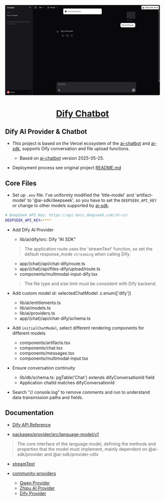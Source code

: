 <a href="https://www.aibangxuanxing.com/">
  <img alt="Next.js 14 and App Router-ready AI chatbot." src="public/images/dify-ai-provider.jpg">
  <h1 align="center">Dify Chatbot</h1>
</a>

## Dify AI Provider & Chatbot

- This project is based on the Vercel ecosystem of the [ai-chatbot](https://github.com/vercel/ai-chatbot) and [ai-sdk](https://github.com/vercel/ai), supports Dify conversation and file upload functions.
  * Based on [ai-chatbot](https://github.com/vercel/ai-chatbot) version 2025-05-25.

- Deployment process see original project [README.md](https://github.com/iChuck-W/ai-chatbot-dify-provider/blob/main/README_EN.md)


## Core Files

- Set up `.env` file. I've uniformly modified the 'title-model' and 'artifact-model' to '@ai-sdk/deepseek', so you have to set the `DEEPSEEK_API_KEY` or change to other models supported by [ai-sdk](https://ai-sdk.dev/providers/ai-sdk-providers).
```bash
# DeepSeek API Key: https://api-docs.deepseek.com/zh-cn/
DEEPSEEK_API_KEY=****
```

- Add Dify AI Provider
  * lib/ai/dify/src: Dify "AI SDK"
  > The application route uses the 'streamText' function, so set the default response_mode `streaming` when calling Dify. 
  * app/(chat)/api/chat-dify/route.ts
  * app/(chat)/api/files-dify/upload/route.ts
  * components/multimodal-input-dify.tsx
  > The file type and size limit must be consistent with Dify backend.

- Add custom model id: selectedChatModel: z.enum(['dify'])
  * lib/ai/entitlements.ts
  * lib/ai/models.ts
  * lib/ai/providers.ts
  * app/(chat)/api/chat-dify/schema.ts

- Add `initialChatModel`, select different rendering components for different models
  * components/artifacts.tsx
  * components/chat.tsx
  * components/messages.tsx
  * components/multimodal-input.tsx

- Ensure conversation continuity
  * lib/db/schema.ts: pgTable('Chat') extends difyConversationId field
  * Application chatId matches difyConversationId

- Search "// console.log" to remove comments and run to understand data transmission paths and fields.

## Documentation

- [Dify API Reference](https://docs.dify.ai/api-reference/)

- [packages/provider/src/language-model/v1](https://github.com/vercel/ai/tree/main/packages/provider/src/language-model/v1)
> The core interface of the language model, defining the methods and properties that the model must implement, mainly dependent on @ai-sdk/provider and @ai-sdk/provider-utils

- [streamText](https://ai-sdk.dev/docs/reference/ai-sdk-core/stream-text)

- [community-providers](https://ai-sdk.dev/providers/community-providers)
  - [Qwen Provider](https://ai-sdk.dev/providers/community-providers/qwen)
  - [Zhipu AI Provider](https://ai-sdk.dev/providers/community-providers/zhipu)
  - [Dify Provider](https://ai-sdk.dev/providers/community-providers/dify)
